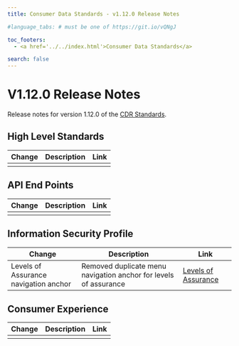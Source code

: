 ```yaml
---
title: Consumer Data Standards - v1.12.0 Release Notes

#language_tabs: # must be one of https://git.io/vQNgJ

toc_footers:
  - <a href='../../index.html'>Consumer Data Standards</a>

search: false
---
```


# V1.12.0 Release Notes
Release notes for version 1.12.0 of the [CDR Standards](../../index.html).

## High Level Standards

|Change|Description|Link|
|------|-----------|----|
|  |  |  |

## API End Points

|Change|Description|Link|
|------|-----------|----|
|  |  |  |

## Information Security Profile
|Change|Description|Link|
|------|-----------|----|
| Levels of Assurance navigation anchor | Removed duplicate menu navigation anchor for levels of assurance | [Levels of Assurance](../../#levels-of-assurance-loas)  |

## Consumer Experience

|Change|Description|Link|
|------|-----------|----|
|  |  |  |

